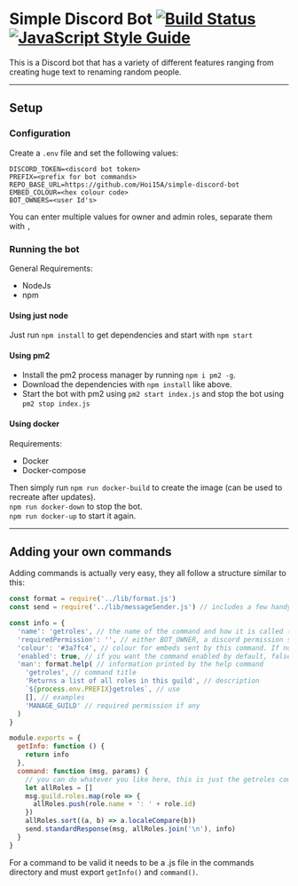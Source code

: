 # Simple Discord Bot [![Build Status](https://travis-ci.org/Hoi15A/simple-discord-bot.svg?branch=master)](https://travis-ci.org/Hoi15A/simple-discord-bot) [![JavaScript Style Guide](https://img.shields.io/badge/code_style-standard-brightgreen.svg)](https://standardjs.com)
This is a Discord bot that has a variety of different features ranging from creating huge text to renaming random people.

<hr>

## Setup
### Configuration
Create a `.env` file and set the following values:
```
DISCORD_TOKEN=<discord bot token>
PREFIX=<prefix for bot commands>
REPO_BASE_URL=https://github.com/Hoi15A/simple-discord-bot
EMBED_COLOUR=<hex colour code>
BOT_OWNERS=<user Id's>
```
You can enter multiple values for owner and admin roles, separate them with `,`
### Running the bot
General Requirements:
- NodeJs
- npm

#### Using just node
Just run `npm install` to get dependencies and start with `npm start`

#### Using pm2
- Install the pm2 process manager by running `npm i pm2 -g`.
- Download the dependencies with `npm install` like above.
- Start the bot with pm2 using `pm2 start index.js` and stop the bot using `pm2 stop index.js`

#### Using docker
Requirements:
- Docker
- Docker-compose

Then simply run `npm run docker-build` to create the image (can be used to recreate after updates).<br>
`npm run docker-down` to stop the bot.<br>
`npm run docker-up` to start it again.

<hr>

## Adding your own commands
Adding commands is actually very easy, they all follow a structure similar to this:
```js
const format = require('../lib/format.js')
const send = require('../lib/messageSender.js') // includes a few handy functions that automatically format responses nicely

const info = {
  'name': 'getroles', // the name of the command and how it is called (in this example its ""<prefix>getroles")
  'requiredPermission': '', // either BOT_OWNER, a discord permission string or empty for everyone
  'colour': '#3a7fc4', // colour for embeds sent by this command. If not set the default from the .env is used
  'enabled': true, // if you want the command enabled by default, false if you don't
  'man': format.help( // information printed by the help command
    'getroles', // command title
    'Returns a list of all roles in this guild', // description
    `${process.env.PREFIX}getroles`, // use
    [], // examples
    'MANAGE_GUILD' // required permission if any
  )
}

module.exports = {
  getInfo: function () {
    return info
  },
  command: function (msg, params) {
    // you can do whatever you like here, this is just the getroles command as an example
    let allRoles = []
    msg.guild.roles.map(role => {
      allRoles.push(role.name + ': ' + role.id)
    })
    allRoles.sort((a, b) => a.localeCompare(b))
    send.standardResponse(msg, allRoles.join('\n'), info)
  }
}
```
For a command to be valid it needs to be a .js file in the commands directory and must export `getInfo()` and `command()`.
